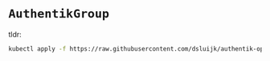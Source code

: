 # `AuthentikGroup`

tldr:

```bash
kubectl apply -f https://raw.githubusercontent.com/dsluijk/authentik-operator/main/docs/authentik-group.yaml
```
